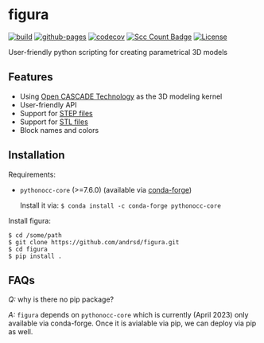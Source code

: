# figura

[![build](https://github.com/andrsd/figura/actions/workflows/build.yml/badge.svg)](https://github.com/andrsd/figura/actions/workflows/build.yml)
[![github-pages](https://github.com/andrsd/figura/actions/workflows/gh-pages.yml/badge.svg)](https://github.com/andrsd/figura/actions/workflows/gh-pages.yml)
[![codecov](https://codecov.io/gh/andrsd/figura/branch/main/graph/badge.svg?token=J87EFHQV0C)](https://codecov.io/gh/andrsd/figura)
[![Scc Count Badge](https://sloc.xyz/github/andrsd/figura/)](https://github.com/andrsd/figura/)
[![License](http://img.shields.io/:license-mit-blue.svg)](https://andrsd.mit-license.org/)

User-friendly python scripting for creating parametrical 3D models

## Features

- Using [Open CASCADE Technology](https://www.opencascade.com/open-cascade-technology/) as the 3D modeling kernel
- User-friendly API
- Support for [STEP files](https://en.wikipedia.org/wiki/ISO_10303-21)
- Support for [STL files](https://en.wikipedia.org/wiki/STL_(file_format))
- Block names and colors

## Installation

Requirements:

- `pythonocc-core` (>=7.6.0) (available via [conda-forge](https://conda-forge.org/))

  Install it via: ```$ conda install -c conda-forge pythonocc-core```

Install figura:

```
$ cd /some/path
$ git clone https://github.com/andrsd/figura.git
$ cd figura
$ pip install .
```

## FAQs

*Q:* why is there no pip package?

*A:* `figura` depends on `pythonocc-core` which is currently (April 2023) only available via conda-forge. Once it is avialable via pip, we can deploy via pip as well.
